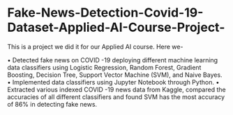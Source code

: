 # Fake-News-Detection-Covid-19-Dataset-Applied-AI-Course-Project-

This is a project we did it for our Applied AI course. Here we-

• Detected fake news on COVID -19 deploying different machine learning data classifiers using Logistic Regression, Random Forest, Gradient Boosting, Decision Tree, Support Vector Machine (SVM), and Naive Bayes.
• Implemented data classifiers using Jupyter Notebook through Python.
• Extracted various indexed COVID -19 news data from Kaggle, compared the accuracies of all different classifiers and found SVM has the most accuracy of 86% in detecting fake news.
